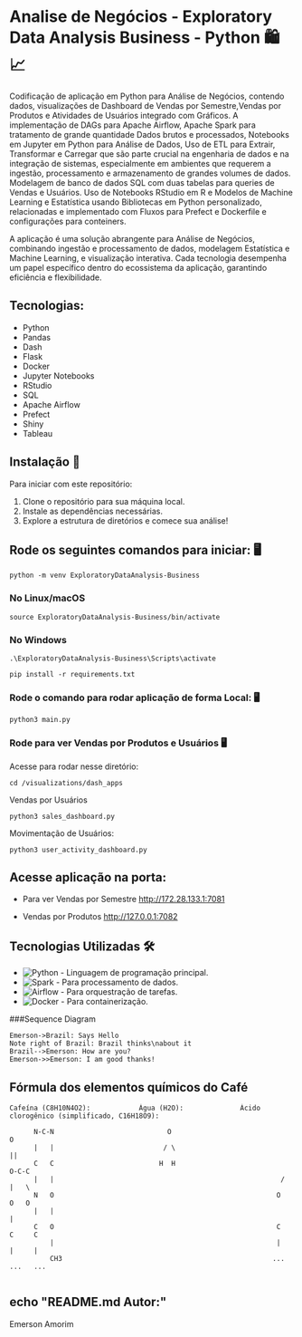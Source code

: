  # Analise de Negócios - Exploratory Data Analysis Business - Python 🛍️📈 

Codificação de aplicação em Python para Análise de Negócios, contendo dados, visualizações de Dashboard de Vendas por Semestre,Vendas por Produtos e Atividades de Usuários integrado com Gráficos. A implementação de DAGs para Apache Airflow, Apache Spark para tratamento de grande quantidade Dados brutos e processados, Notebooks em Jupyter em Python para Análise de Dados, 
Uso de ETL para Extrair, Transformar e Carregar que são parte crucial na engenharia de dados e na integração de sistemas, especialmente em ambientes que requerem a ingestão, processamento e armazenamento de grandes volumes de dados. Modelagem de banco de dados SQL com duas tabelas para queries de Vendas e Usuários.
Uso de Notebooks RStudio em R e Modelos de Machine Learning e Estatística usando Bibliotecas em Python personalizado, relacionadas e implementado com Fluxos para Prefect e Dockerfile e configurações para conteiners.

A aplicação é uma solução abrangente para Análise de Negócios, combinando ingestão e processamento de dados, modelagem Estatística e Machine Learning, e visualização interativa. Cada tecnologia desempenha um papel específico dentro do ecossistema da aplicação, garantindo eficiência e flexibilidade.

## Tecnologias:

- Python
- Pandas
- Dash
- Flask
- Docker
- Jupyter Notebooks
- RStudio
- SQL
- Apache Airflow
- Prefect
- Shiny
- Tableau


## Instalação 🚀

Para iniciar com este repositório:

1. Clone o repositório para sua máquina local.
2. Instale as dependências necessárias.
3. Explore a estrutura de diretórios e comece sua análise!

## Rode os seguintes comandos para iniciar: 🖥️

```
python -m venv ExploratoryDataAnalysis-Business
```

### No Linux/macOS
```
source ExploratoryDataAnalysis-Business/bin/activate
```

### No Windows
```
.\ExploratoryDataAnalysis-Business\Scripts\activate
```

```   
pip install -r requirements.txt
```

### Rode o comando para rodar aplicação de forma Local: 🖥️

```   
python3 main.py
```   


### Rode para ver Vendas por Produtos e Usuários 🖥️

Acesse para rodar nesse diretório:
``` 
cd /visualizations/dash_apps
``` 
Vendas por Usuários
``` 
python3 sales_dashboard.py
``` 

Movimentação de Usuários:
``` 
python3 user_activity_dashboard.py
``` 

## Acesse aplicação na porta:

- Para ver Vendas por Semestre
http://172.28.133.1:7081

- Vendas por Produtos
http://127.0.0.1:7082

## Tecnologias Utilizadas 🛠️

- ![Python](https://img.shields.io/badge/-Python-3776AB?style=flat-square&logo=python&logoColor=white) - Linguagem de programação principal.
- ![Spark](https://img.shields.io/badge/-Spark-E25A1C?style=flat-square&logo=apache-spark&logoColor=white) - Para processamento de dados.
- ![Airflow](https://img.shields.io/badge/-Airflow-017CEE?style=flat-square&logo=apache-airflow&logoColor=white) - Para orquestração de tarefas.
- ![Docker](https://img.shields.io/badge/-Docker-2496ED?style=flat-square&logo=docker&logoColor=white) - Para containerização.


###Sequence Diagram
                    
```seq
Emerson->Brazil: Says Hello 
Note right of Brazil: Brazil thinks\nabout it 
Brazil-->Emerson: How are you? 
Emerson->>Emerson: I am good thanks!
```
## Fórmula dos elementos químicos do Café
```
Cafeína (C8H10N4O2):            Água (H2O):              Ácido clorogênico (simplificado, C16H18O9):

      N-C-N                            O                                    O
      |   |                           / \                                  ||
      C   C                          H  H                            O-C-C
      |   |                                                        /   |   \
      N   O                                                       O   O   O
      |   |                                                            |
      C   O                                                       C     C     C
          |                                                       |     |     |
          CH3                                                    ...   ...   ...


```



## echo "README.md Autor:"
Emerson Amorim